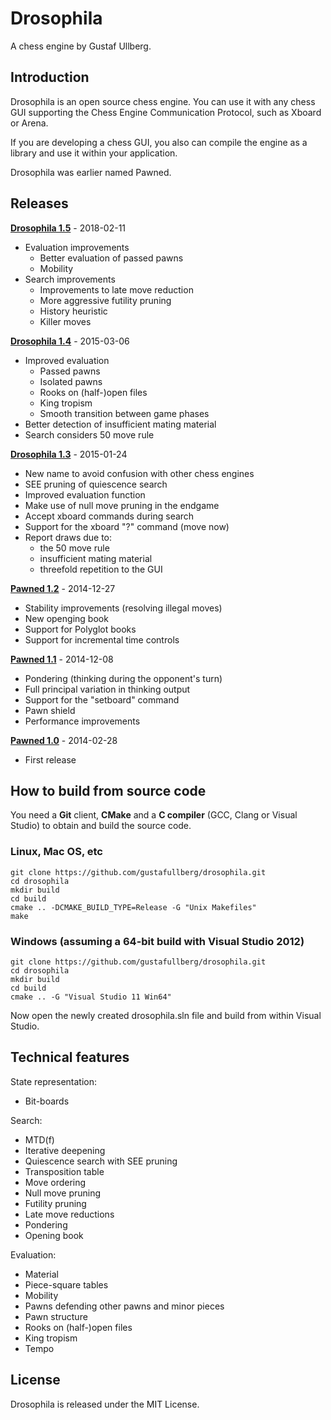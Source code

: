 # Drosophila
A chess engine by Gustaf Ullberg.

## Introduction
Drosophila is an open source chess engine. You can use it with any chess GUI supporting the Chess Engine Communication Protocol, such as Xboard or Arena.

If you are developing a chess GUI, you also can compile the engine as a library and use it within your application.

Drosophila was earlier named Pawned. 

## Releases

**[Drosophila 1.5](https://github.com/gustafullberg/drosophila/releases/download/v1.5/drosophila-1.5.zip)** - 2018-02-11

* Evaluation improvements
  * Better evaluation of passed pawns
  * Mobility
* Search improvements
  * Improvements to late move reduction
  * More aggressive futility pruning
  * History heuristic
  * Killer moves

**[Drosophila 1.4](https://github.com/gustafullberg/drosophila/releases/download/v1.4/drosophila-1.4.zip)** - 2015-03-06

* Improved evaluation
  * Passed pawns
  * Isolated pawns
  * Rooks on (half-)open files
  * King tropism
  * Smooth transition between game phases
* Better detection of insufficient mating material
* Search considers 50 move rule

**[Drosophila 1.3](https://github.com/gustafullberg/drosophila/releases/download/v1.3/drosophila-1.3.zip)** - 2015-01-24

* New name to avoid confusion with other chess engines
* SEE pruning of quiescence search
* Improved evaluation function
* Make use of null move pruning in the endgame
* Accept xboard commands during search
* Support for the xboard "?" command (move now)
* Report draws due to:
  * the 50 move rule
  * insufficient mating material
  * threefold repetition to the GUI

**[Pawned 1.2](https://github.com/gustafullberg/drosophila/releases/download/v1.2/pawned-1.2.zip)** - 2014-12-27

* Stability improvements (resolving illegal moves)
* New openging book
* Support for Polyglot books
* Support for incremental time controls

**[Pawned 1.1](https://github.com/gustafullberg/drosophila/releases/download/v1.1/pawned-1.1.zip)** - 2014-12-08

* Pondering (thinking during the opponent's turn)
* Full principal variation in thinking output
* Support for the "setboard" command
* Pawn shield
* Performance improvements

**[Pawned 1.0](https://github.com/gustafullberg/drosophila/releases/download/v1.0/pawned-1.0.zip)** - 2014-02-28

* First release

## How to build from source code
You need a **Git** client, **CMake** and a **C compiler** (GCC, Clang or Visual Studio) to obtain and build the source code.

### Linux, Mac OS, etc
```
git clone https://github.com/gustafullberg/drosophila.git
cd drosophila
mkdir build
cd build
cmake .. -DCMAKE_BUILD_TYPE=Release -G "Unix Makefiles" 
make
```
### Windows (assuming a 64-bit build with Visual Studio 2012)
```
git clone https://github.com/gustafullberg/drosophila.git
cd drosophila
mkdir build
cd build
cmake .. -G "Visual Studio 11 Win64"
```
Now open the newly created drosophila.sln file and build from within Visual Studio.

## Technical features

State representation:

* Bit-boards

Search:

* MTD(f)
* Iterative deepening
* Quiescence search with SEE pruning
* Transposition table
* Move ordering
* Null move pruning
* Futility pruning
* Late move reductions
* Pondering
* Opening book

Evaluation:

* Material
* Piece-square tables
* Mobility
* Pawns defending other pawns and minor pieces
* Pawn structure
* Rooks on (half-)open files
* King tropism
* Tempo

## License
Drosophila is released under the MIT License. 
